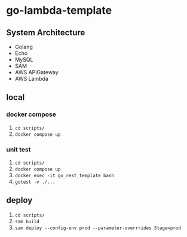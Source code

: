# go-lambda-template

## System Architecture

* Golang
* Echo
* MySQL
* SAM 
* AWS APIGateway
* AWS Lambda

## local

### docker compose
1. `cd scripts/`
1. `docker compose up`

### unit test
1. `cd scripts/`
1. `docker compose up`
1. `docker exec -it go_rest_template bash`
1. `gotest -v ./...`

## deploy
1. `cd scripts/`
1. `sam build`
1. `sam deploy --config-env prod --parameter-overrrides Stage=prod`